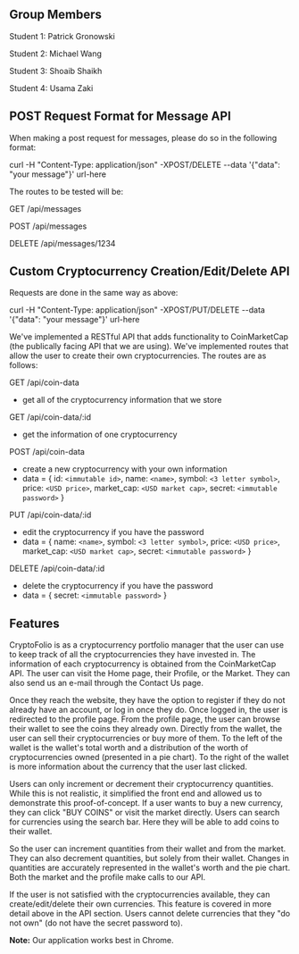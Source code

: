 ## Group Members
Student 1: Patrick Gronowski 

Student 2: Michael Wang 

Student 3: Shoaib Shaikh 

Student 4: Usama Zaki

## POST Request Format for Message API
When making a post request for messages, please do so in the following format:

curl -H "Content-Type: application/json" -XPOST/DELETE --data '{"data": "your message"}' url-here

The routes to be tested will be:

GET /api/messages

POST /api/messages

DELETE /api/messages/1234

## Custom Cryptocurrency Creation/Edit/Delete API

Requests are done in the same way as above:

curl -H "Content-Type: application/json" -XPOST/PUT/DELETE --data '{"data": "your message"}' url-here

We've implemented a RESTful API that adds functionality to CoinMarketCap (the publically facing API that we are using). We've implemented routes that allow the user to create their own cryptocurrencies. The routes are as follows:

GET /api/coin-data
- get all of the cryptocurrency information that we store

GET /api/coin-data/:id
- get the information of one cryptocurrency

POST /api/coin-data
- create a new cryptocurrency with your own information
- data = { id: `<immutable id>`, name: `<name>`, symbol: `<3 letter symbol>`, price: `<USD price>`, market_cap: `<USD market cap>`, secret: `<immutable password>` }

PUT /api/coin-data/:id
- edit the cryptocurrency if you have the password
- data = { name: `<name>`, symbol: `<3 letter symbol>`, price: `<USD price>`, market_cap: `<USD market cap>`, secret: `<immutable password>` }

DELETE /api/coin-data/:id
- delete the cryptocurrency if you have the password
- data = { secret: `<immutable password>` }
 
## Features

CryptoFolio is as a cryptocurrency portfolio manager that the user can use to keep track of all the cryptocurrencies they have invested in. The information of each cryptocurrency is obtained from the CoinMarketCap API. The user can visit the Home page, their Profile, or the Market. They can also send us an e-mail through the Contact Us page.

Once they reach the website, they have the option to register if they do not already have an account, or log in once they do. Once logged in, the user is redirected to the profile page. From the profile page, the user can browse their wallet to see the coins they already own. Directly from the wallet, the user can sell their cryptocurrencies or buy more of them. To the left of the wallet is the wallet's total worth and a distribution of the worth of cryptocurrencies owned (presented in a pie chart). To the right of the wallet is more information about the currency that the user last clicked.

Users can only increment or decrement their cryptocurrency quantities. While this is not realistic, it simplified the front end and allowed us to demonstrate this proof-of-concept. If a user wants to buy a new currency, they can click "BUY COINS" or visit the market directly. Users can search for currencies using the search bar. Here they will be able to add coins to their wallet. 

So the user can increment quantities from their wallet and from the market. They can also decrement quantities, but solely from their wallet. Changes in quantities are accurately represented in the wallet's worth and the pie chart. Both the market and the profile make calls to our API.

If the user is not satisfied with the cryptocurrencies available, they can create/edit/delete their own currencies. This feature is covered in more detail above in the API section. Users cannot delete currencies that they "do not own" (do not have the secret password to).

**Note:** Our application works best in Chrome.
